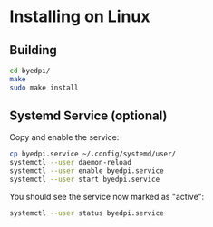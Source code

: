 # Installing on Linux

## Building
```sh
cd byedpi/
make
sudo make install
```

## Systemd Service (optional)

Copy and enable the service:

```sh
cp byedpi.service ~/.config/systemd/user/
systemctl --user daemon-reload
systemctl --user enable byedpi.service
systemctl --user start byedpi.service
```

You should see the service now marked as "active":
```sh
systemctl --user status byedpi.service
```
